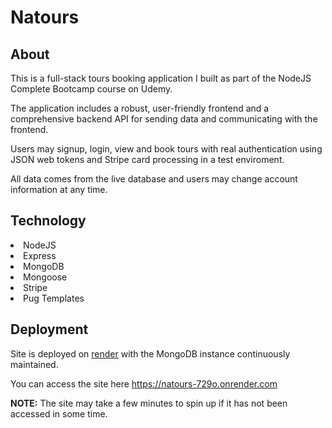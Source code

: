 <h1>Natours</h1>
<h2>About</h2>
This is a full-stack tours booking application I built as part of the NodeJS Complete Bootcamp course on Udemy.

The application includes a robust, user-friendly frontend and a comprehensive backend API for sending data and communicating with the frontend.

Users may signup, login, view and book tours with real authentication using JSON web tokens and Stripe card processing in a test enviroment.

All data comes from the live database and users may change account information at any time.

<h2>Technology</h2>
<li>NodeJS</li>
<li>Express</li>
<li>MongoDB</li>
<li>Mongoose</li>
<li>Stripe</li>
<li>Pug Templates</li>

<h2>Deployment</h2>

Site is deployed on <a href='https://render.com/'>render</a> with the MongoDB instance continuously maintained.

You can access the site here <a href='https://natours-729o.onrender.com'>https://natours-729o.onrender.com</a>

<b>NOTE:</b> The site may take a few minutes to spin up if it has not been accessed in some time.
